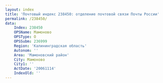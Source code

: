 ```yaml
---
layout: index
title: 'Почтовый индекс 238450: отделение почтовой связи Почты России'
permalink: /238450/
data:
    Index: 238450
    OPSName: Мамоново
    OPSType: О
    OPSSubm: 236999
    Region: 'Калининградская область'
    Autonom: ''
    Area: 'Мамоновский район'
    City: Мамоново
    City1: ''
    ActDate: '20061114'
    IndexOld: ''
---
```

